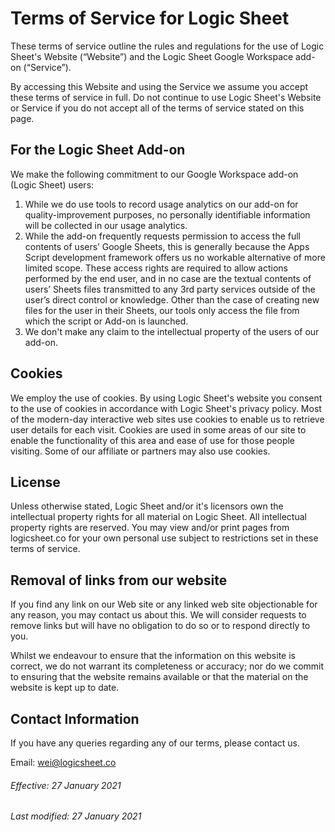 # Terms of Service for Logic Sheet

These terms of service outline the rules and regulations for the use of Logic Sheet's Website (“Website”) and the Logic Sheet Google Workspace add-on (“Service”).

By accessing this Website and using the Service we assume you accept these terms of service in full. Do not continue to use Logic Sheet's Website or Service if you do not accept all of the terms of service stated on this page.

## For the Logic Sheet Add-on

We make the following commitment to our Google Workspace add-on (Logic Sheet) users:

1. While we do use tools to record usage analytics on our add-on for quality-improvement purposes, no personally identifiable information will be collected in our usage analytics.
2. While the add-on frequently requests permission to access the full contents of users’ Google Sheets, this is generally because the Apps Script development framework offers us no workable alternative of more limited scope. These access rights are required to allow actions performed by the end user, and in no case are the textual contents of users’ Sheets files transmitted to any 3rd party services outside of the user’s direct control or knowledge. Other than the case of creating new files for the user in their Sheets, our tools only access the file from which the script or Add-on is launched.
3. We don't make any claim to the intellectual property of the users of our add-on.


## Cookies

We employ the use of cookies. By using Logic Sheet's website you consent to the use of cookies in accordance with Logic Sheet's privacy policy.
Most of the modern-day interactive web sites use cookies to enable us to retrieve user details for each visit. Cookies are used in some areas of our site to enable the functionality of this area and ease of use for those people visiting. Some of our affiliate or partners may also use cookies.

## License

Unless otherwise stated, Logic Sheet and/or it's licensors own the intellectual property rights for all material on Logic Sheet. All intellectual property rights are reserved. You may view and/or print pages from logicsheet.co for your own personal use subject to restrictions set in these terms of service.


## Removal of links from our website

If you find any link on our Web site or any linked web site objectionable for any reason, you may contact us about this. We will consider requests to remove links but will have no obligation to do so or to respond directly to you.

Whilst we endeavour to ensure that the information on this website is correct, we do not warrant its completeness or accuracy; nor do we commit to ensuring that the website remains available or that the material on the website is kept up to date.


## Contact Information

If you have any queries regarding any of our terms, please contact us.

Email: wei@logicsheet.co

###### Effective: 27 January 2021
###### Last modified: 27 January 2021
